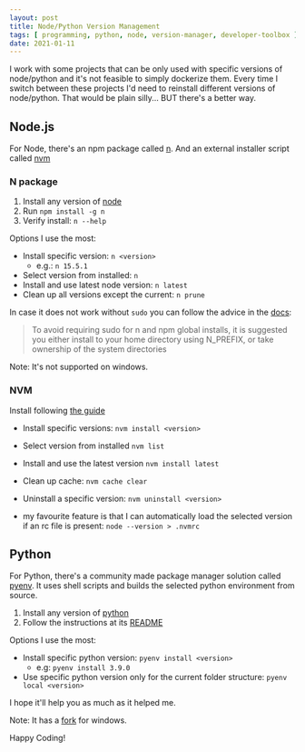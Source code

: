 ```yaml
---
layout: post
title: Node/Python Version Management
tags: [ programming, python, node, version-manager, developer-toolbox ]
date: 2021-01-11
---
```


I work with some projects that can be only used with specific versions of node/python and it's not feasible to simply dockerize them.
Every time I switch between these projects I'd need to reinstall different versions of node/python.
That would be plain silly... BUT there's a better way.
<!--more-->
## Node.js

For Node, there's an npm package called [n](https://www.npmjs.com/package/n).
And an external installer script called [nvm](https://github.com/nvm-sh/nvm)

### N package

1. Install any version of [node](https://nodejs.org/en/download/)
1. Run `npm install -g n`
1. Verify install: `n --help`

Options I use the most:

- Install specific version: `n <version>`
  - e.g.: `n 15.5.1`
- Select version from installed: `n`
- Install and use latest node version: `n latest`
- Clean up all versions except the current: `n prune`

In case it does not work without `sudo` you can follow the advice in the [docs](https://github.com/tj/n#installation):

> To avoid requiring sudo for n and npm global installs,
> it is suggested you either install to your home directory using N_PREFIX,
> or take ownership of the system directories

Note: It's not supported on windows.

### NVM

Install following [the guide](https://github.com/nvm-sh/nvm#installing-and-updating)

- Install specific versions: `nvm install <version>`
- Select version from installed `nvm list`
- Install and use the latest version `nvm install latest`
- Clean up cache: `nvm cache clear`
- Uninstall a specific version: `nvm uninstall <version>`

- my favourite feature is that I can automatically
  load the selected version if an rc file is present:
  `node --version > .nvmrc`

## Python

For Python, there's a community made package manager solution called [pyenv](https://github.com/pyenv/pyenv).
It uses shell scripts and builds the selected python environment from source.

1. Install any version of [python](https://www.python.org/downloads/)
1. Follow the instructions at its [README](https://github.com/pyenv/pyenv#installation)

Options I use the most:

- Install specific python version: `pyenv install <version>`
  - e.g: `pyenv install 3.9.0`
- Use specific python version only for the current folder structure: `pyenv local <version>`

I hope it'll help you as much as it helped me.

Note: It has a [fork](https://github.com/pyenv-win/pyenv-win) for windows.

Happy Coding!
